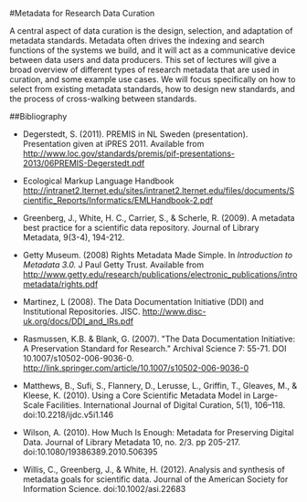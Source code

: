 #Metadata for Research Data Curation

A central aspect of data curation is the design, selection, and adaptation of metadata standards. Metadata often drives the indexing and search functions of the systems we build, and it will act as a communicative device between data users and data producers. This set of lectures  will give a broad overview of different types of research metadata that are used in curation, and some example use cases. We will focus specifically on how to select from existing metadata standards, how to design new standards, and the process of cross-walking between standards. 

##Bibliography

- Degerstedt, S. (2011). PREMIS in NL Sweden (presentation).  Presentation given at iPRES 2011. Available from http://www.loc.gov/standards/premis/pif-presentations-2013/06PREMIS-Degerstedt.pdf

- Ecological Markup Language Handbook
http://intranet2.lternet.edu/sites/intranet2.lternet.edu/files/documents/Scientific_Reports/Informatics/EMLHandbook-2.pdf

- Greenberg, J., White, H. C., Carrier, S., & Scherle, R. (2009). A metadata best practice for a scientific data repository. Journal of Library Metadata, 9(3-4), 194-212.

- Getty Museum. (2008) Rights Metadata Made Simple. In _Introduction to Metadata 3.0._ J Paul Getty Trust. Available from http://www.getty.edu/research/publications/electronic_publications/intrometadata/rights.pdf

- Martinez, L (2008). The Data Documentation Initiative (DDI) and Institutional Repositories. JISC.
http://www.disc-uk.org/docs/DDI_and_IRs.pdf

- Rasmussen, K.B. & Blank, G. (2007). "The Data Documentation Initiative: A Preservation Standard for Research." Archival Science 7: 55-71. DOI 10.1007/s10502-006-9036-0.
http://link.springer.com/article/10.1007/s10502-006-9036-0

- Matthews, B., Sufi, S., Flannery, D., Lerusse, L., Griffin, T., Gleaves, M., & Kleese, K. (2010). Using a Core Scientific Metadata Model in Large-Scale Facilities. International Journal of Digital Curation, 5(1), 106–118. doi:10.2218/ijdc.v5i1.146

- Wilson, A. (2010). How Much Is Enough: Metadata for Preserving Digital Data. Journal of Library Metadata 10, no. 2/3. pp 205-217. doi:10.1080/19386389.2010.506395

- Willis, C., Greenberg, J., & White, H. (2012). Analysis and synthesis of metadata goals for scientific data. Journal of the American Society for Information Science. doi:10.1002/asi.22683
